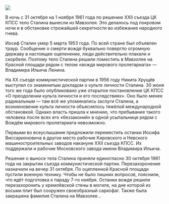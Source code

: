 ![](/Files/my_image/Ленин_Сталин.jpg)

В ночь с 31 октября на 1 ноября 1961 года по решению XXII съезда ЦК КПСС тело Сталина вынесли из Мавзолея.
Это делалось под покровом ночи и в обстановке строжайшей секретности во избежание народного гнева.

Иосиф Сталин умер 5 марта 1953 года. По всей стране был объявлен траур. Сообщение о смерти вождя буквально повергло огромную державу в настоящее оцепенение, люди действительно плакали и скорбели. Поэтому тело Сталина решили поместить в Мавзолее на Красной площади рядом с телом «вождя мирового пролетариата» — Владимира Ильича Ленина.

На XX съезде коммунистической партии в 1956 году Никита Хрущёв выступил со знаменитым докладом о культе личности Сталина. 30 июня того же года было опубликовано уже открытое постановление ЦК КПСС «О преодолении культа личности и его последствиях». Оно было менее радикальным — там всё же упоминались заслуги Сталина, а возникновение культа личности объяснялось тяжёлой международной обстановкой. Однако власть пришла к мнению, что пребывание такого человека после всех его «беззаконий» в одной усыпальнице рядом с Вождём мирового пролетариата невозможно.

Первыми во всеуслышание предложили переместить останки Иосифа Виссарионовича в другое место рабочие Кировского и Невского машиностроительных заводов накануне ХХII съезда КПСС. Их поддержали и рабочие Московского завода имени Владимира Ильича.

Решение о выносе тела Сталина приняли единогласно 30 октября 1961 года на закрытии съезда коммунистической партии. Перезахоронение назначили на вечер 31 октября. По оцепленной Красной площади пустили военную технику. Чтобы не было лишних вопросов, пояснили, что идёт подготовка к параду 7-го ноября. Останки вождя решили перезахоронить у кремлёвской стены в могиле, на дне которой из восьми плит был сооружен своеобразный саркофаг. Также была закрашена фамилия Сталина на Мавзолее...